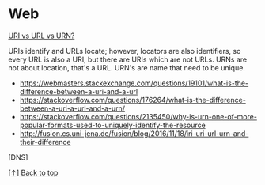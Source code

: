 # Web

[URI vs URL vs URN?](#URI-vs-URL-vs-URN?)

URIs identify and URLs locate; however, locators are also identifiers,
so every URL is also a URI, but there are URIs which are not URLs.
URNs are not about location, that's a URL.
URN's are name that need to be unique.

* <https://webmasters.stackexchange.com/questions/19101/what-is-the-difference-between-a-uri-and-a-url>
* <https://stackoverflow.com/questions/176264/what-is-the-difference-between-a-uri-a-url-and-a-urn/>
* <https://stackoverflow.com/questions/2135450/why-is-urn-one-of-more-popular-formats-used-to-uniquely-identify-the-resource>
* <http://fusion.cs.uni-jena.de/fusion/blog/2016/11/18/iri-uri-url-urn-and-their-difference>

[DNS]

[[↑] Back to top](#Web)
